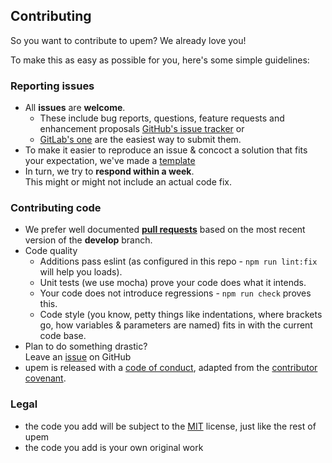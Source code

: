 ## Contributing

So you want to contribute to upem? We already love you!

To make this as easy as possible for you, here's some simple guidelines:

### Reporting issues

- All **issues** are **welcome**.
  - These include bug reports, questions, feature requests and enhancement
    proposals
    [GitHub's issue tracker](https://github.com/sverweij/upem/issues)
    or
  - [GitLab's one](https://gitlab.com/sverweij/upem/issues)
    are the easiest way to submit them.
- To make it easier to reproduce an issue & concoct a solution that fits
  your expectation, we've made a [template](ISSUE_TEMPLATE.md)
- In turn, we try to **respond within a week**.  
  This might or might not include an actual code fix.

### Contributing code

- We prefer well documented
  **[pull requests](https://help.github.com/articles/creating-a-pull-request/)**
  based on the most recent version of the **develop** branch.
- Code quality
  - Additions pass eslint (as configured in this repo -
    `npm run lint:fix` will help you loads).
  - Unit tests (we use mocha) prove your code does what it intends.
  - Your code does not introduce regressions - `npm run check` proves this.
  - Code style (you know, petty things like indentations, where brackets go,
    how variables & parameters are named) fits in with the current code base.
- Plan to do something drastic?  
  Leave an
  [issue](https://github.com/sverweij/upem/issues/new) on GitHub
- upem is released with a [code of conduct](CODE_OF_CONDUCT.md), adapted
  from the [contributor covenant](http://contributor-covenant.org/).

### Legal

- the code you add will be subject to the
  [MIT](../LICENSE) license, just like the rest of upem
- the code you add is your own original work
